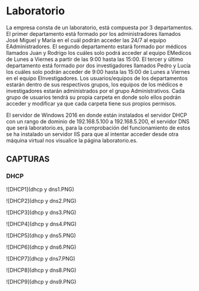 # Laboratorio

La empresa consta de un laboratorio, está compuesta por 3 departamentos. El primer departamento está formado por los administradores llamados José Miguel y María en el cuál podrán acceder las 24/7 al equipo EAdministradores. El segundo departamento estará formado por médicos llamados Juan y Rodrigo los cuáles solo podrá acceder al equipo EMedicos de Lunes a Viernes a partir de las 9:00 hasta las 15:00. El tercer y último departamento está formado por dos investigadores llamados Pedro y Lucía los cuáles solo podrán acceder de 9:00 hasta las 15:00 de Lunes a Viernes en el equipo EInvestigadores. Los usuarios/equipos de los departamentos estarán dentro de sus respectivos grupos, los equipos de los médicos e investigadores estarán administrados por el grupo Administrativos. Cada grupo de usuarios tendrá su propia carpeta en donde solo ellos podrán acceder y modificar ya que cada carpeta tiene sus propios permisos.

El servidor de Windows 2016 en donde están instalados el servidor DHCP con un rango de dominio de 192.168.5.100 a 192.168.5.200, el servidor DNS que será laboratorio.es, para la comprobación del funcionamiento de estos se ha instalado un servidor IIS para que al intentar acceder desde otra máquina virtual nos visualice la página laboratorio.es. 

## CAPTURAS

### DHCP
![DHCP1](dhcp y dns1.PNG)

![DHCP2](dhcp y dns2.PNG)

![DHCP3](dhcp y dns3.PNG)

![DHCP4](dhcp y dns4.PNG)

![DHCP5](dhcp y dns5.PNG)

![DHCP6](dhcp y dns6.PNG)

![DHCP7](dhcp y dns7.PNG)

![DHCP8](dhcp y dns8.PNG)

![DHCP9](dhcp y dns9.PNG)
